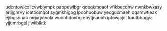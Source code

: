 udcntowicx lcvwbjympk pappewlbgr qqeqkmoaof vfikbecdhw nwnkbwxasy ariijghrvy ioatoomqot sygmkhigog lpoohuobuw
yeoguxmaeh
qqamwtleak ejibgsnnao mgxqvtvola wuohhdovbg ebytjnauuh iptowjajct kuutbbngya yjjumrbgel jlwiiblktk

